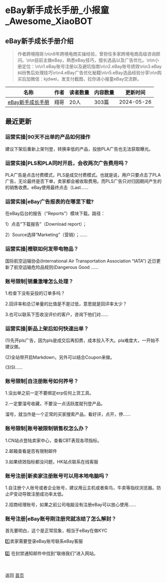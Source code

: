 # eBay新手成长手册_小报童_Awesome_XiaoBOT

## eBay新手成长手册介绍
> 作者跨境翔哥:\n\n8年跨境电商实操经验，曾担任多家跨境电商高级咨询顾问。\n\n目前主做eBay，熟悉eBay技巧，擅长选品以及广告优化。\n\n小册定位：\n\n1.eBay账号注册以及避坑指南\n\n2.eBay账号绩效\n\n3.eBay纠纷售后处理技巧\n\n4.eBay广告优化秘籍\n\n5.eBay选品经验分享\n\n购买后加微信：kjdwei，发支付截图，拉你进小报童eBay交流群。  
  


|名称|作者|读者数量|内容数量|更新时间|
|---|---|---|---|---|
|[eBay新手成长手册](https://xiaobot.net/p/kjdsxiang?refer=0b133df9-27dc-423b-8101-639049001c13)|翔哥|20人|303篇|2024-05-26|

## 最近更新
### 运营实操|90天不出单的产品如何操作

建议下架后重新上架刊登，转换率低的产品，投放PLA广告也无法获取曝光。

### 运营实操|PLS和PLA同时开启，会收两次广告费用吗？

PLA广告是点击付费模式，PLS是成交付费模式。也就是说，用户只要点击了PLA广告，无论最终是否下单，卖家都会被收取费用。而PLS广告只对归因期间产生的的销售收费。eBay使用最终点击（Last......

### 运营实操|eBay广告报表的在哪里下载?

在eBay后台的报告（“Reports”）模块下载。路径：

1）点击“下载报告”（Download report）；

2）Source选择“Marketing”（营销）；......

### 运营实操|橙联如何发带电物品？

国际航空运输协会(International Air Transportation Association “IATA”)
近日更新了航空运输危险品规则(Dangerous Good ......

### 账号限制|销量激增怎么处理？

1.检查下没有妥投的订单多吗？

2.回评率和总订单量的比值是不是过低，意思就是回评率太少？

3.也可以联系下签收没评价的客户，咨询下他们对......

### 运营实操|新品上架后如何快速出单？

(1)先开pls广告，因为pls是成交后再扣费，成本投入不大。pla难度大，一开始不建议做。

(2)全站带开启Markdown，另外可以结合Coupon来做。

(3)SI......

### 账号限制|自注册账号如何养号？

1.没出单之前一定不要绑定erp任何上货工具。

2.一定要溜号收藏，不要没一点活跃度就刊登产品。

溜号，就当作是一个正常的买家搜索产品，看好评，点开，停......

### 账号限制|账号被限制销售权怎么办？

1.CN站点登陆卖家中心，查看CBT表现各项指标。

2.邮箱查看是否有限制邮件

3.如果绩效指标都没问题，HK站点联系在线客服

### 账号注册|新卖家注册账号可以用本地电脑吗？

1.自注册个人账号或者企业账号，建议用云主机或者紫鸟，牛卖等指纹浏览器。防止IP变动导致注册成功率太低。

2.招商经理账号，如果之前公司电脑没有注册eBay可以放心使用......

### 账号注册|eBay账号刚注册完就冻结了怎么解封？

首先要明白，这个是正常现象，相当于eBay在做KYC

1️⃣卖家需要登录eBay账号联系eBay客服

2️⃣ 在封禁通知邮件中找到“联络我们”进入网站。


<a href="https://github.com/Reno9527/awesome-xiaobot" style="color: white; text-decoration: none;">awesome-xiaobot</a>

返回 [首页](../README.md)
